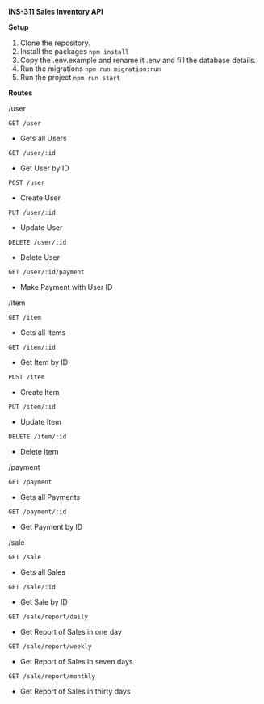 **INS-311 Sales Inventory API**

**Setup**

1. Clone the repository.
2. Install the packages
```npm install```
3. Copy the .env.example and rename it .env and fill the database details.
4. Run the migrations
```npm run migration:run```
5. Run the project
```npm run start```

**Routes**

/user

```GET /user```
- Gets all Users

```GET /user/:id```
- Get User by ID

```POST /user```
- Create User

```PUT /user/:id```
- Update User

```DELETE /user/:id```
- Delete User

```GET /user/:id/payment```
- Make Payment with User ID


/item

```GET /item```
- Gets all Items

```GET /item/:id```
- Get Item by ID

```POST /item```
- Create Item

```PUT /item/:id```
- Update Item

```DELETE /item/:id```
- Delete Item

/payment

```GET /payment```
- Gets all Payments

```GET /payment/:id```
- Get Payment by ID

/sale

```GET /sale```
- Gets all Sales

```GET /sale/:id```
- Get Sale by ID

```GET /sale/report/daily```
- Get Report of Sales in one day

```GET /sale/report/weekly```
- Get Report of Sales in seven days

```GET /sale/report/monthly```
- Get Report of Sales in thirty days
